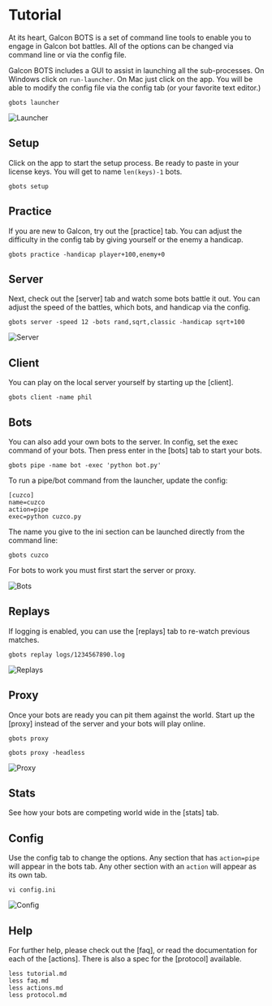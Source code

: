 # Tutorial

At its heart, Galcon BOTS is a set of command line tools to enable you to
engage in Galcon bot battles. All of the options can be changed via command line
or via the config file. 

Galcon BOTS includes a GUI to assist in launching all the sub-processes. On
Windows click on `run-launcher`.  On Mac just click on the app. You will be able
to modify the config file via the config tab (or your favorite text editor.)

    gbots launcher

![Launcher](https://www.galcon.com/bots/shots/launcher.png)

## Setup

Click on the app to start the setup process. Be ready to paste in your license
keys. You will get to name `len(keys)-1` bots.

    gbots setup

## Practice

If you are new to Galcon, try out the [practice] tab. You can adjust the
difficulty in the config tab by giving yourself or the enemy a handicap.

    gbots practice -handicap player+100,enemy+0

## Server

Next, check out the [server] tab and watch some bots battle it out.  You can
adjust the speed of the battles, which bots, and handicap via the config.

    gbots server -speed 12 -bots rand,sqrt,classic -handicap sqrt+100

![Server](https://www.galcon.com/bots/shots/server-16.png)

## Client

You can play on the local server yourself by starting up the [client].

    gbots client -name phil

## Bots

You can also add your own bots to the server. In config, set the exec command
of your bots. Then press enter in the [bots] tab to start your bots.

    gbots pipe -name bot -exec 'python bot.py'

To run a pipe/bot command from the launcher, update the config:

    [cuzco]
    name=cuzco
    action=pipe
    exec=python cuzco.py

The name you give to the ini section can be launched directly from the command
line:

    gbots cuzco

For bots to work you must first start the server or proxy.

![Bots](https://www.galcon.com/bots/shots/bots-live.png)

## Replays

If logging is enabled, you can use the [replays] tab to re-watch previous
matches.

    gbots replay logs/1234567890.log

![Replays](https://www.galcon.com/bots/shots/replays.png)

## Proxy

Once your bots are ready you can pit them against the world.  Start up the
[proxy] instead of the server and your bots will play online.

    gbots proxy
    
    gbots proxy -headless

![Proxy](https://www.galcon.com/bots/shots/proxy-4.png)

## Stats

See how your bots are competing world wide in the [stats] tab.

## Config

Use the config tab to change the options. Any section that has `action=pipe`
will appear in the bots tab. Any other section with an `action` will appear
as its own tab.

    vi config.ini

![Config](https://www.galcon.com/bots/shots/config.png)

## Help

For further help, please check out the [faq], or read the documentation for
each of the [actions].  There is also a spec for the [protocol] available.

    less tutorial.md
    less faq.md
    less actions.md
    less protocol.md






